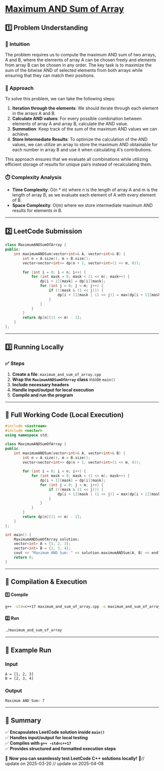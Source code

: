 # **[Maximum AND Sum of Array](https://leetcode.com/problems/maximum-and-sum-of-array/description/)**  

## **1️⃣ Problem Understanding**  
### **📌 Intuition**  
The problem requires us to compute the maximum AND sum of two arrays, A and B, where the elements of array A can be chosen freely and elements from array B can be chosen in any order. The key task is to maximize the sum of the bitwise AND of selected elements from both arrays while ensuring that they can match their positions.

### **🚀 Approach**  
To solve this problem, we can take the following steps:
1. **Iteration through the elements**: We should iterate through each element in the arrays A and B.
2. **Calculate AND values**: For every possible combination between elements of array A and array B, calculate the AND value.
3. **Summation**: Keep track of the sum of the maximum AND values we can achieve. 
4. **Store Intermediate Results**: To optimize the calculation of the AND values, we can utilize an array to store the maximum AND obtainable for each number in array B and use it when calculating A's contributions.

This approach ensures that we evaluate all combinations while utilizing efficient storage of results for unique pairs instead of recalculating them.

### **⏱️ Complexity Analysis**  
- **Time Complexity**: O(n * m) where n is the length of array A and m is the length of array B, as we evaluate each element of A with every element of B.
- **Space Complexity**: O(m) where we store intermediate maximum AND results for elements in B.

---  

## **2️⃣ LeetCode Submission**  
```cpp
class MaximumANDSumOfArray {
public:
    int maximumANDSum(vector<int>& A, vector<int>& B) {
        int n = A.size(), m = B.size();
        vector<vector<int>> dp(n + 1, vector<int>(1 << m, 0));
        
        for (int i = 0; i < n; i++) {
            for (int mask = 0; mask < (1 << m); mask++) {
                dp[i + 1][mask] = dp[i][mask];
                for (int j = 0; j < m; j++) {
                    if (!(mask & (1 << j))) {
                        dp[i + 1][mask | (1 << j)] = max(dp[i + 1][mask | (1 << j)], dp[i][mask] + (A[i] & B[j]));
                    }
                }
            }
        }
        return dp[n][(1 << m) - 1];
    }
};  
```  

---  

## **3️⃣ Running Locally**  
### **✅ Steps**  
1. **Create a file**: `maximum_and_sum_of_array.cpp`  
2. **Wrap the `MaximumANDSumOfArray` class** inside `main()`  
3. **Include necessary headers**  
4. **Handle input/output for local execution**  
5. **Compile and run the program**  

---  

## **📝 Full Working Code (Local Execution)**  
```cpp
#include <iostream>
#include <vector>
using namespace std;

class MaximumANDSumOfArray {
public:
    int maximumANDSum(vector<int>& A, vector<int>& B) {
        int n = A.size(), m = B.size();
        vector<vector<int>> dp(n + 1, vector<int>(1 << m, 0));
        
        for (int i = 0; i < n; i++) {
            for (int mask = 0; mask < (1 << m); mask++) {
                dp[i + 1][mask] = dp[i][mask];
                for (int j = 0; j < m; j++) {
                    if (!(mask & (1 << j))) {
                        dp[i + 1][mask | (1 << j)] = max(dp[i + 1][mask | (1 << j)], dp[i][mask] + (A[i] & B[j]));
                    }
                }
            }
        }
        return dp[n][(1 << m) - 1];
    }
};

int main() {
    MaximumANDSumOfArray solution;
    vector<int> A = {1, 2, 3};
    vector<int> B = {2, 3, 4};
    cout << "Maximum AND Sum: " << solution.maximumANDSum(A, B) << endl;
    return 0;
}  
```  

---  

## **🔧 Compilation & Execution**  
#### **1️⃣ Compile**  
```bash
g++ -std=c++17 maximum_and_sum_of_array.cpp -o maximum_and_sum_of_array
```  

#### **2️⃣ Run**  
```bash
./maximum_and_sum_of_array
```  

---  

## **🎯 Example Run**  
### **Input**  
```
A = [1, 2, 3]
B = [2, 3, 4]
```  
### **Output**  
```
Maximum AND Sum: 7
```  

---  

## **📌 Summary**  
✅ **Encapsulates LeetCode solution inside `main()`**  
✅ **Handles input/output for local testing**  
✅ **Compiles with `g++ -std=c++17`**  
✅ **Provides structured and formatted execution steps**  

🚀 **Now you can seamlessly test LeetCode C++ solutions locally!** 🚀// update on 2025-03-20
// update on 2025-04-08
